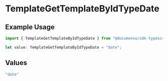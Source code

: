 # TemplateGetTemplateByIdTypeDate

## Example Usage

```typescript
import { TemplateGetTemplateByIdTypeDate } from "@documenso/sdk-typescript/models/operations";

let value: TemplateGetTemplateByIdTypeDate = "date";
```

## Values

```typescript
"date"
```
